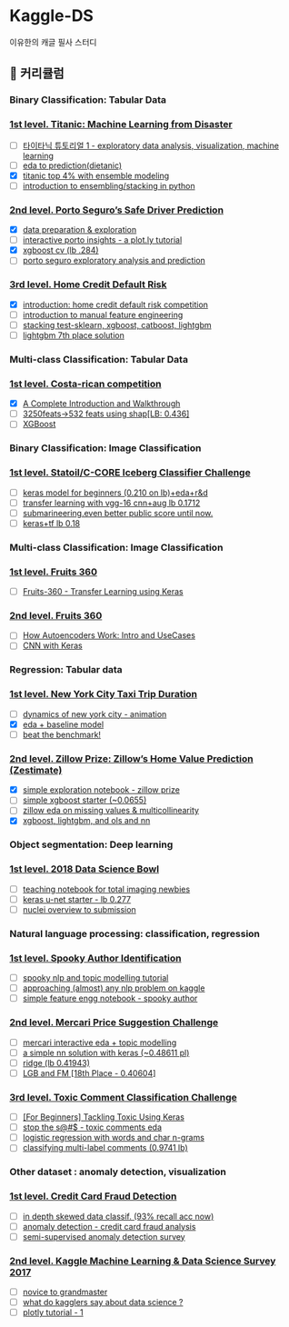 # Kaggle-DS

이유한의 캐글 필사 스터디 


## 📄 커리큘럼

### Binary Classification: Tabular Data

### [1st level. Titanic: Machine Learning from Disaster](https://www.kaggle.com/c/titanic)

- [ ] [타이타닉 튜토리얼 1 - exploratory data analysis, visualization, machine learning](https://kaggle-kr.tistory.com/17?category=868316)
- [ ] [eda to prediction(dietanic)](https://www.kaggle.com/ash316/eda-to-prediction-dietanic)
- [X] [titanic top 4% with ensemble modeling](https://www.kaggle.com/yassineghouzam/titanic-top-4-with-ensemble-modeling)
- [ ] [introduction to ensembling/stacking in python](https://www.kaggle.com/arthurtok/introduction-to-ensembling-stacking-in-python)

### [2nd level. Porto Seguro’s Safe Driver Prediction](https://www.kaggle.com/c/porto-seguro-safe-driver-prediction)

- [X] [data preparation & exploration](https://www.kaggle.com/bertcarremans/data-preparation-exploration)
- [ ] [interactive porto insights - a plot.ly tutorial](https://www.kaggle.com/arthurtok/interactive-porto-insights-a-plot-ly-tutorial)
- [X] [xgboost cv (lb .284)](https://www.kaggle.com/aharless/xgboost-cv-lb-284)
- [ ] [porto seguro exploratory analysis and prediction](https://www.kaggle.com/gpreda/porto-seguro-exploratory-analysis-and-prediction)

### [3rd level. Home Credit Default Risk](https://www.kaggle.com/c/home-credit-default-risk)

- [X] [introduction: home credit default risk competition](https://www.kaggle.com/willkoehrsen/start-here-a-gentle-introduction)
- [ ] [introduction to manual feature engineering](https://www.kaggle.com/willkoehrsen/introduction-to-manual-feature-engineering)
- [ ] [stacking test-sklearn, xgboost, catboost, lightgbm](https://www.kaggle.com/eliotbarr/stacking-test-sklearn-xgboost-catboost-lightgbm)
- [ ] [lightgbm 7th place solution](https://www.kaggle.com/jsaguiar/lightgbm-7th-place-solution)

### Multi-class Classification: Tabular Data

### [1st level. Costa-rican competition](https://www.kaggle.com/c/cost)

- [X] [A Complete Introduction and Walkthrough](https://www.kaggle.com/willkoehrsen/a-complete-introduction-and-walkthrough)
- [ ] [3250feats->532 feats using shap[LB: 0.436]](https://www.kaggle.com/youhanlee/3250feats-532-feats-using-shap-lb-0-436)
- [ ] [XGBoost](https://www.kaggle.com/skooch/xgboost)

### Binary Classification: Image Classification

### [1st level. Statoil/C-CORE Iceberg Classifier Challenge](https://www.kaggle.com/c/statoil-iceberg-classifier-challenge)

- [ ] [keras model for beginners (0.210 on lb)+eda+r&d](https://www.kaggle.com/devm2024/keras-model-for-beginners-0-210-on-lb-eda-r-d)
- [ ] [transfer learning with vgg-16 cnn+aug lb 0.1712](https://www.kaggle.com/devm2024/transfer-learning-with-vgg-16-cnn-aug-lb-0-1712)
- [ ] [submarineering.even better public score until now.](https://www.kaggle.com/submarineering/submarineering-even-better-public-score-until-now)
- [ ] [keras+tf lb 0.18](https://www.kaggle.com/wvadim/keras-tf-lb-0-18)

### Multi-class Classification: Image Classification

### [1st level. Fruits 360](https://www.kaggle.com/uciml/mush)

- [ ] [Fruits-360 - Transfer Learning using Keras](https://www.kaggle.com/amadeus1996/fruits-360-transfer-learning-using-keras)

### [2nd level. Fruits 360](https://www.kaggle.com/zalando-research/fashionmnist)

- [ ] [How Autoencoders Work: Intro and UseCases](https://www.kaggle.com/shivamb/how-autoencoders-work-intro-and-usecases)
- [ ] [CNN with Keras](https://www.kaggle.com/bugraokcu/cnn-with-keras)

### Regression: Tabular data

### [1st level. New York City Taxi Trip Duration](https://www.kaggle.com/c/nyc-taxi-trip-duration)

- [ ] [dynamics of new york city - animation](https://www.kaggle.com/drgilermo/dynamics-of-new-york-city-animation)
- [X] [eda + baseline model](https://www.kaggle.com/aiswaryaramachandran/eda-baseline-model-0-40-rmse)
- [ ] [beat the benchmark!](https://www.kaggle.com/danijelk/beat-the-benchmark)

### [2nd level. Zillow Prize: Zillow’s Home Value Prediction (Zestimate)](https://www.kaggle.com/c/zillow-prize-1)

- [X] [simple exploration notebook - zillow prize](https://www.kaggle.com/sudalairajkumar/simple-exploration-notebook-zillow-prize)
- [ ] [simple xgboost starter (~0.0655)](https://www.kaggle.com/anokas/simple-xgboost-starter-0-0655)
- [ ] [zillow eda on missing values & multicollinearity](https://www.kaggle.com/viveksrinivasan/zillow-eda-on-missing-values-multicollinearity)
- [X] [xgboost, lightgbm, and ols and nn](https://www.kaggle.com/aharless/xgboost-lightgbm-and-ols-and-nn)

### Object segmentation: Deep learning

### [1st level. 2018 Data Science Bowl](https://www.kaggle.com/c/data-science-bowl-2018)

- [ ] [teaching notebook for total imaging newbies](https://www.kaggle.com/stkbailey/teaching-notebook-for-total-imaging-newbies)
- [ ] [keras u-net starter - lb 0.277](https://www.kaggle.com/keegil/keras-u-net-starter-lb-0-277)
- [ ] [nuclei overview to submission](https://www.kaggle.com/kmader/nuclei-overview-to-submission)

### Natural language processing: classification, regression

### [1st level. Spooky Author Identification](https://www.kaggle.com/c/spooky-author-identification)

- [ ] [spooky nlp and topic modelling tutorial](https://www.kaggle.com/arthurtok/spooky-nlp-and-topic-modelling-tutorial)
- [ ] [approaching (almost) any nlp problem on kaggle](https://www.kaggle.com/abhishek/approaching-almost-any-nlp-problem-on-kaggle)
- [ ] [simple feature engg notebook - spooky author](https://www.kaggle.com/sudalairajkumar/simple-feature-engg-notebook-spooky-author)

### [2nd level. Mercari Price Suggestion Challenge](https://www.kaggle.com/c/mercari-price-suggestion-challenge)

- [ ] [mercari interactive eda + topic modelling](https://www.kaggle.com/thykhuely/mercari-interactive-eda-topic-modelling)
- [ ] [a simple nn solution with keras (~0.48611 pl)](https://www.kaggle.com/knowledgegrappler/a-simple-nn-solution-with-keras-0-48611-pl)
- [ ] [ridge (lb 0.41943)](https://www.kaggle.com/rumbok/ridge-lb-0-41944)
- [ ] [LGB and FM [18th Place - 0.40604]](https://www.kaggle.com/peterhurford/lgb-and-fm-18th-place-0-40604)

### [3rd level. Toxic Comment Classification Challenge](https://www.kaggle.com/c/jigsaw-toxic-comment-classification-challenge)

- [ ] [[For Beginners] Tackling Toxic Using Keras](https://www.kaggle.com/sbongo/for-beginners-tackling-toxic-using-keras)
- [ ] [stop the s@#\$ - toxic comments eda](https://www.kaggle.com/jagangupta/stop-the-s-toxic-comments-eda)
- [ ] [logistic regression with words and char n-grams](https://www.kaggle.com/tunguz/logistic-regression-with-words-and-char-n-grams)
- [ ] [classifying multi-label comments (0.9741 lb)](https://www.kaggle.com/rhodiumbeng/classifying-multi-label-comments-0-9741-lb)

### Other dataset : anomaly detection, visualization

### [1st level. Credit Card Fraud Detection](https://www.kaggle.com/mlg-ulb/creditcardfraud)

- [ ] [in depth skewed data classif. (93% recall acc now)](https://www.kaggle.com/joparga3/in-depth-skewed-data-classif-93-recall-acc-now)
- [ ] [anomaly detection - credit card fraud analysis](https://www.kaggle.com/pavansanagapati/anomaly-detection-credit-card-fraud-analysis)
- [ ] [semi-supervised anomaly detection survey](https://www.kaggle.com/matheusfacure/semi-supervised-anomaly-detection-survey)

### [2nd level. Kaggle Machine Learning & Data Science Survey 2017](https://www.kaggle.com/kaggle/kaggle-survey-2017)

- [ ] [novice to grandmaster](https://www.kaggle.com/ash316/novice-to-grandmaster)
- [ ] [what do kagglers say about data science ?](https://www.kaggle.com/mhajabri/what-do-kagglers-say-about-data-science)
- [ ] [plotly tutorial - 1](https://www.kaggle.com/hakkisimsek/plotly-tutorial-1)
